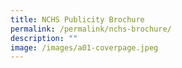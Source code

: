 ```yaml
---
title: NCHS Publicity Brochure
permalink: /permalink/nchs-brochure/
description: ""
image: /images/a01-coverpage.jpeg
---
```

